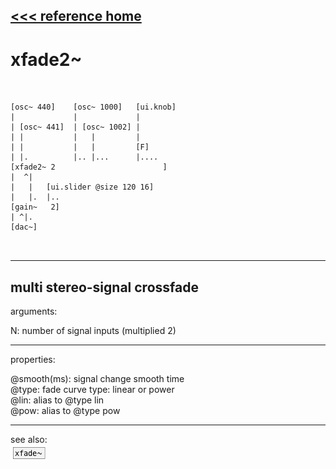 [<<< reference home](ceammc_lib.md)
---

# xfade2~

```

                             
[osc~ 440]    [osc~ 1000]   [ui.knob]
|             |             |
| [osc~ 441]  | [osc~ 1002] |
| |           |   |         |
| |           |   |         [F]
| |.          |.. |...      |....
[xfade2~ 2                        ]
|  ^|
|   |   [ui.slider @size 120 16]
|   |.  |..
[gain~   2]
| ^|.
[dac~]

            
```
---
multi stereo-signal crossfade
---
arguments:

N: number of signal inputs
            (multiplied 2)<br>

---
properties:

@smooth(ms): 
            signal change smooth time<br>
@type: fade curve type:
            linear or power<br>
@lin: alias to @type lin<br>
@pow: alias to @type pow<br>

---
see also:<br>
[![xfade~](img/object_xfade~.png)](xfade~.md)
